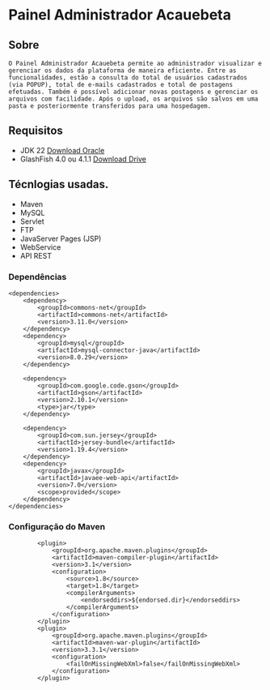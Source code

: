 # Painel Administrador Acauebeta

## Sobre
    O Painel Administrador Acauebeta permite ao administrador visualizar e gerenciar os dados da plataforma de maneira eficiente. Entre as funcionalidades, estão a consulta do total de usuários cadastrados (via POPUP), total de e-mails cadastrados e total de postagens efetuadas. Também é possível adicionar novas postagens e gerenciar os arquivos com facilidade. Após o upload, os arquivos são salvos em uma pasta e posteriormente transferidos para uma hospedagem.


    

## Requisitos
* JDK 22 [Download Oracle](https://www.oracle.com/br/java/technologies/downloads/)
* GlashFish 4.0 ou 4.1.1 [Download Drive](https://drive.google.com/file/d/1pvwr6xSWcjZ_A_dO6OJ3xM7QgakjUlog/view?usp=drive_link)
## Técnlogias usadas.
* Maven
* MySQL
* Servlet
* FTP
* JavaServer Pages (JSP)
* WebService
* API REST
### Dependências
    <dependencies>
        <dependency>
            <groupId>commons-net</groupId>
            <artifactId>commons-net</artifactId>
            <version>3.11.0</version>
        </dependency>
        <dependency>
            <groupId>mysql</groupId>
            <artifactId>mysql-connector-java</artifactId>
            <version>8.0.29</version>
        </dependency>

        <dependency>
            <groupId>com.google.code.gson</groupId>
            <artifactId>gson</artifactId>
            <version>2.10.1</version>
            <type>jar</type>
        </dependency>
        
        <dependency>
            <groupId>com.sun.jersey</groupId>
            <artifactId>jersey-bundle</artifactId>
            <version>1.19.4</version>
        </dependency>
        <dependency>
            <groupId>javax</groupId>
            <artifactId>javaee-web-api</artifactId>
            <version>7.0</version>
            <scope>provided</scope>
        </dependency>
    </dependencies>

### Configuração do Maven
            <plugin>
                <groupId>org.apache.maven.plugins</groupId>
                <artifactId>maven-compiler-plugin</artifactId>
                <version>3.1</version>
                <configuration>
                    <source>1.8</source>
                    <target>1.8</target>
                    <compilerArguments>
                        <endorseddirs>${endorsed.dir}</endorseddirs>
                    </compilerArguments>
                </configuration>
            </plugin>
            <plugin>
                <groupId>org.apache.maven.plugins</groupId>
                <artifactId>maven-war-plugin</artifactId>
                <version>3.3.1</version>
                <configuration>
                    <failOnMissingWebXml>false</failOnMissingWebXml>
                </configuration>
            </plugin>
